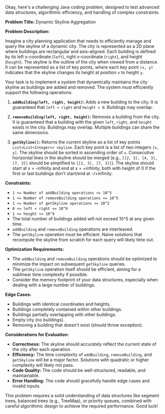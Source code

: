 Okay, here's a challenging Java coding problem, designed to test advanced data structures, algorithmic efficiency, and handling of complex constraints.

**Problem Title:**  Dynamic Skyline Aggregation

**Problem Description:**

Imagine a city planning application that needs to efficiently manage and query the skyline of a dynamic city.  The city is represented as a 2D plane where buildings are rectangular and axis-aligned. Each building is defined by its left x-coordinate (`left`), right x-coordinate (`right`), and height (`height`).  The skyline is the outline of the city when viewed from a distance.  It can be represented as a list of key points, where each key point `(x, y)` indicates that the skyline changes its height at position `x` to height `y`.

Your task is to implement a system that dynamically maintains the city skyline as buildings are added and removed. The system must efficiently support the following operations:

1.  **`addBuilding(left, right, height)`:** Adds a new building to the city.  It is guaranteed that `left < right` and `height > 0`. Buildings may overlap.

2.  **`removeBuilding(left, right, height)`:** Removes a building from the city.  It is guaranteed that a building with the given `left`, `right`, and `height` exists in the city. Buildings may overlap. Multiple buildings can share the same dimensions.

3.  **`getSkyline()`:** Returns the current skyline as a list of key points `List<List<Integer>> skyline`. Each key point is a list of two integers `[x, y]`.  The skyline should be sorted in ascending order of `x`.  Consecutive horizontal lines in the skyline should be merged (e.g., `[[2, 3], [4, 3], [7, 3]]` should be simplified to `[[2, 3], [7, 3]]`). The skyline should start at x = -infinity and end at x = +infinity, both with height of 0 if the first or last buildings don't start/end at -/+infinity.

**Constraints:**

*   `1 <= Number of addBuilding operations <= 10^5`
*   `1 <= Number of removeBuilding operations <= 10^5`
*   `1 <= Number of getSkyline operations <= 10^2`
*   `0 <= left < right <= 10^9`
*   `1 <= height <= 10^9`
*   The total number of buildings added will not exceed 10^5 at any given time.
*   `addBuilding` and `removeBuilding` operations are interleaved.
*   The `getSkyline` operation must be efficient.  Naive solutions that recompute the skyline from scratch for each query will likely time out.

**Optimization Requirements:**

*   The `addBuilding` and `removeBuilding` operations should be optimized to minimize the impact on subsequent `getSkyline` queries.
*   The `getSkyline` operation itself should be efficient, aiming for a sublinear time complexity if possible.
*   Consider the memory footprint of your data structures, especially when dealing with a large number of buildings.

**Edge Cases:**

*   Buildings with identical coordinates and heights.
*   Buildings completely contained within other buildings.
*   Buildings partially overlapping with other buildings.
*   Empty city (no buildings).
*   Removing a building that doesn't exist (should throw exception).

**Considerations for Evaluation:**

*   **Correctness:**  The skyline should accurately reflect the current state of the city after each operation.
*   **Efficiency:** The time complexity of `addBuilding`, `removeBuilding`, and `getSkyline` will be a major factor. Solutions with quadratic or higher complexity will likely not pass.
*   **Code Quality:**  The code should be well-structured, readable, and maintainable.
*   **Error Handling:**  The code should gracefully handle edge cases and invalid inputs.

This problem requires a solid understanding of data structures like segment trees, balanced trees (e.g., TreeMap), or priority queues, combined with careful algorithmic design to achieve the required performance. Good luck!
